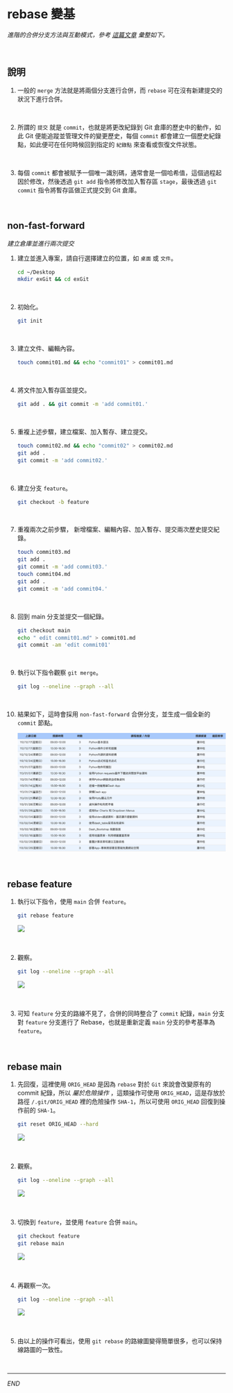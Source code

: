 # rebase 變基

_進階的合併分支方法與互動模式，參考 [這篇文章](https://awdr74100.github.io/2020-05-04-git-rebase/) 彙整如下。_

<br>

## 說明

1. 一般的 `merge` 方法就是將兩個分支進行合併，而 `rebase` 可在沒有新建提交的狀況下進行合併。

<br>

2. 所謂的 `提交` 就是 `commit`，也就是將更改紀錄到 Git 倉庫的歷史中的動作，如此 Git 便能追蹤並管理文件的變更歷史，每個 `commit` 都會建立一個歷史紀錄點，如此便可在任何時候回到指定的 `紀錄點` 來查看或恢復文件狀態。

<br>

3. 每個 `commit` 都會被賦予一個唯一識別碼，通常會是一個哈希值，這個過程起因於修改，然後透過 `git add` 指令將修改加入暫存區 `stage`，最後透過 `git commit` 指令將暫存區做正式提交到 Git 倉庫。

<br>

## non-fast-forward

_建立倉庫並進行兩次提交_

1. 建立並進入專案，請自行選擇建立的位置，如 `桌面` 或 `文件`。

    ```bash
    cd ~/Desktop
    mkdir exGit && cd exGit
    ```

<br>

2. 初始化。

    ```bash
    git init
    ```

<br>

3. 建立文件、編輯內容。

    ```bash
    touch commit01.md && echo "commit01" > commit01.md
    ```

<br>

4. 將文件加入暫存區並提交。

    ```bash
    git add . && git commit -m 'add commit01.'
    ```

<br>

5. 重複上述步驟，建立檔案、加入暫存、建立提交。

    ```bash
    touch commit02.md && echo "commit02" > commit02.md
    git add .
    git commit -m 'add commit02.'
    ```

<br>

6. 建立分支 `feature`。

    ```bash
    git checkout -b feature
    ```

<br>

7. 重複兩次之前步驟， 新增檔案、編輯內容、加入暫存、提交兩次歷史提交紀錄。

    ```bash
    touch commit03.md
    git add .
    git commit -m 'add commit03.'
    touch commit04.md
    git add .
    git commit -m 'add commit04.'
    ```

<br>

8. 回到 main 分支並提交一個紀錄。

    ```bash
    git checkout main
    echo " edit commit01.md" > commit01.md
    git commit -am 'edit commit01'
    ```

<br>

9. 執行以下指令觀察 `git merge`。

    ```bash
    git log --oneline --graph --all
    ```

<br>

10. 結果如下，這時會採用 `non-fast-forward` 合併分支，並生成一個全新的 `commit` 節點。

    ![](images/img_01.png)

<br>

## rebase feature

1. 執行以下指令，使用 `main` 合併 `feature`。

    ```bash
    git rebase feature
    ```

    ![](images/img_02.png)

<br>

2. 觀察。

    ```bash
    git log --oneline --graph --all
    ```

    ![](images/img_03.png)

<br>

3. 可知 `feature` 分支的路線不見了，合併的同時整合了 `commit` 紀錄，`main` 分支對 `feature` 分支進行了 Rebase，也就是重新定義 `main` 分支的參考基準為 `feature`。

<br>

## rebase main

1. 先回復，這裡使用 `ORIG_HEAD` 是因為 `rebase` 對於 `Git` 來說會改變原有的 commit 紀錄，所以 _屬於危險操作_ ，這類操作可使用 `ORIG_HEAD`，這是存放於路徑 `/.git/ORIG_HEAD` 裡的危險操作 `SHA-1`，所以可使用 `ORIG_HEAD` 回復到操作前的 `SHA-1`。

    ```bash
    git reset ORIG_HEAD --hard
    ```

    ![](images/img_04.png)

<br>

2. 觀察。

    ```bash
    git log --oneline --graph --all
    ```

    ![](images/img_05.png)

<br>

3. 切換到 `feature`，並使用 `feature` 合併 `main`。

    ```bash
    git checkout feature
    git rebase main
    ```

    ![](images/img_06.png)

<br>

4. 再觀察一次。

    ```bash
    git log --oneline --graph --all
    ```

    ![](images/img_07.png)

<br>

5. 由以上的操作可看出，使用 `git rebase` 的路線圖變得簡單很多，也可以保持線路圖的一致性。

<br>

___

_END_
